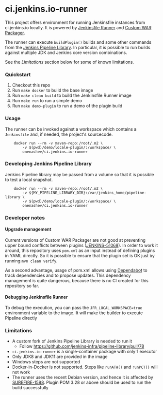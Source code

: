 ci.jenkins.io-runner
===

This project offers environment for running Jenkinsfile instances from ci.jenkins.io locally.
It is powered by [Jenkinsfile Runner](https://github.com/jenkinsci/jenkinsfile-runner)
and [Custom WAR Packager](https://github.com/jenkinsci/custom-war-packager).

The runner can execute `buildPlugin()` builds and some other commands from
the [Jenkins Pipeline Library](https://github.com/jenkins-infra/pipeline-library).
In particular, it is possible to run builds against multiple JDK and Jenkins core version combinations.

See the _Limitations_ section below for some of known limitations.

### Quickstart

1. Checkout this repo
2. Run `make docker` to build the base image
3. Run `make clean build` to build the Jenkinsfile Runner image
4. Run `make run` to run a simple demo
5. Run `make demo-plugin` to run a demo of the plugin build

### Usage

The runner can be invoked against a workspace which contains a `Jenkinsfile`
and, if needed, the project's sourcecode.

```
	docker run --rm -v maven-repo:/root/.m2 \
	    -v $(pwd)/demo/locale-plugin/:/workspace/ \
	    onenashev/ci.jenkins.io-runner
```

### Developing Jenkins Pipeline Library

Jenkins Pipeline library may be passed from a volume so that it is possible to test a local snapshot.

```
	docker run --rm -v maven-repo:/root/.m2 \
	    -v ${MY_PIPELINE_LIBRARY_DIR}:/var/jenkins_home/pipeline-library \
	    -v $(pwd)/demo/locale-plugin/:/workspace/ \
	    onenashev/ci.jenkins.io-runner
```

### Developer notes

#### Upgrade management

Current versions of Custom WAR Packager are not good at preventing 
upper bound conflicts between plugins ([JENKINS-51068](https://issues.jenkins-ci.org/browse/JENKINS-51068)).
In order to work it around, this repository uses `pom.xml` as an input instead of defining plugins in YAML directly.
So it is possible to ensure that the plugin set is OK just by running `mvn clean verify`.

As a second advantage,
usage of pom.xml allows using [Dependabot](https://dependabot.com/) to track dependencies and to propose updates.
This dependency management is quite dangerous, because there is no CI created for this repository so far.

#### Debugging Jenkinsfile Runner

To debug the execution, you can pass the `JFR_LOCAL_WORKSPACE=true` environment variable to the image.
It will make the builder to execute Pipeline directly 

### Limitations

* A custom fork of Jenkins Pipeline Library is needed to run it
  * Follow https://github.com/jenkins-infra/pipeline-library/pull/78
* `ci.jenkins.io-runner` is a single-container package with only 1 executor
* Only JDK8 and JDK11 are provided in the image
* Windows steps are not supported
* Docker-in-Docker is not supported. Steps like `runATH()` and `runPCT()` will not work
* The runner uses the recent Debian version, and hence it is affected by
  [SUREFIRE-1588](https://issues.apache.org/jira/browse/SUREFIRE-1588).
  Plugin POM 3.28 or above should be used to run the build successfully

